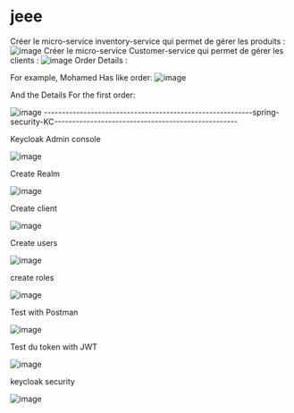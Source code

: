 # jeee
Créer le micro-service inventory-service qui permet de gérer les produits :
![image](https://user-images.githubusercontent.com/96954002/206192661-92310262-75fc-42f2-9a82-12df62fb1239.png)
Créer le micro-service Customer-service qui permet de gérer les clients :
![image](https://user-images.githubusercontent.com/96954002/206192779-05f92260-302b-4893-9113-3cf0e6f90c7d.png)
Order Details :

For example, Mohamed Has like order:
![image](https://user-images.githubusercontent.com/96954002/206192875-1e6b9e90-c460-4c3c-a01c-b8473f32ba96.png)

And the Details For the first order:

![image](https://user-images.githubusercontent.com/96954002/206192917-33f2b368-2e0f-4c35-ab9d-b0c629834866.png)
----------------------------------------------------------spring-security-KC---------------------------------------------------

Keycloak Admin console

![image](https://user-images.githubusercontent.com/96954002/206193206-4381f1e2-289c-49a2-86f5-6900756f23e3.png)

Create Realm

![image](https://user-images.githubusercontent.com/96954002/206193856-a32c415f-a2a1-4655-8af8-f6aa683bd105.png)

Create client

![image](https://user-images.githubusercontent.com/96954002/206193943-8a05aafa-6be3-4740-8016-02ec66bfdbcd.png)

Create users

![image](https://user-images.githubusercontent.com/96954002/206194019-6a16fdbf-f049-4b00-b3ac-268c119048d5.png)

create roles

![image](https://user-images.githubusercontent.com/96954002/206194135-83a0acce-a22b-4d76-8689-aad594085d6e.png)

Test with Postman

![image](https://user-images.githubusercontent.com/96954002/206194244-626b81ed-1ec9-4004-8a9f-d05a4ce9d480.png)

Test du token with JWT

![image](https://user-images.githubusercontent.com/96954002/206194329-8a185f62-47da-4850-ba34-e73b240f0d6e.png)

keycloak security

![image](https://user-images.githubusercontent.com/96954002/206194701-6d6d8316-2a56-4bc1-b6e3-ddfe7ecb984f.png)
